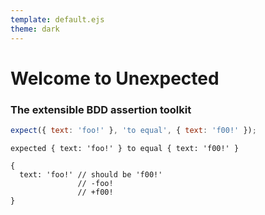 ```yaml
---
template: default.ejs
theme: dark
---
```


# Welcome to Unexpected
### The extensible BDD assertion toolkit

```javascript
expect({ text: 'foo!' }, 'to equal', { text: 'f00!' });
```

```output
expected { text: 'foo!' } to equal { text: 'f00!' }

{
  text: 'foo!' // should be 'f00!'
               // -foo!
               // +f00!
}
```
